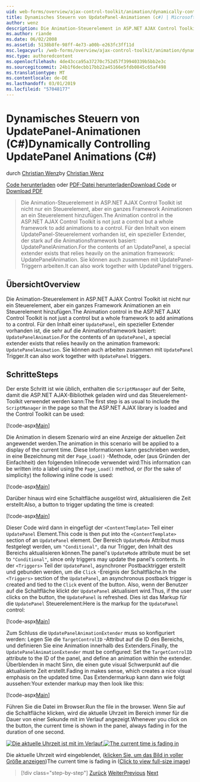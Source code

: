 ```yaml
---
uid: web-forms/overview/ajax-control-toolkit/animation/dynamically-controlling-updatepanel-animations-cs
title: Dynamisches Steuern von UpdatePanel-Animationen (c#) | Microsoft-Dokumentation
author: wenz
description: Die Animation-Steuerelement in ASP.NET AJAX Control Toolkit ist nicht nur ein Steuerelement, aber ein ganzes Framework Animationen an ein Steuerelement hinzufügen. Für den Inhalt einer...
ms.author: riande
ms.date: 06/02/2008
ms.assetid: 5138b8fe-98ff-4e73-a00b-e263fc3ff11d
msc.legacyurl: /web-forms/overview/ajax-control-toolkit/animation/dynamically-controlling-updatepanel-animations-cs
msc.type: authoredcontent
ms.openlocfilehash: 4de43cca95a37270c752d57f39940339b5bb2e3c
ms.sourcegitcommit: 24b1f6decbb17bb22a45166e5fdb0845c65af498
ms.translationtype: MT
ms.contentlocale: de-DE
ms.lasthandoff: 03/01/2019
ms.locfileid: "57048177"
---
```

<a name="dynamically-controlling-updatepanel-animations-c"></a><span data-ttu-id="09a55-104">Dynamisches Steuern von UpdatePanel-Animationen (C#)</span><span class="sxs-lookup"><span data-stu-id="09a55-104">Dynamically Controlling UpdatePanel Animations (C#)</span></span>
====================
<span data-ttu-id="09a55-105">durch [Christian Wenz](https://github.com/wenz)</span><span class="sxs-lookup"><span data-stu-id="09a55-105">by [Christian Wenz](https://github.com/wenz)</span></span>

<span data-ttu-id="09a55-106">[Code herunterladen](http://download.microsoft.com/download/9/3/f/93f8daea-bebd-4821-833b-95205389c7d0/UpdatePanelAnimation2.cs.zip) oder [PDF-Datei herunterladen](http://download.microsoft.com/download/b/6/a/b6ae89ee-df69-4c87-9bfb-ad1eb2b23373/updatepanelanimation2CS.pdf)</span><span class="sxs-lookup"><span data-stu-id="09a55-106">[Download Code](http://download.microsoft.com/download/9/3/f/93f8daea-bebd-4821-833b-95205389c7d0/UpdatePanelAnimation2.cs.zip) or [Download PDF](http://download.microsoft.com/download/b/6/a/b6ae89ee-df69-4c87-9bfb-ad1eb2b23373/updatepanelanimation2CS.pdf)</span></span>

> <span data-ttu-id="09a55-107">Die Animation-Steuerelement in ASP.NET AJAX Control Toolkit ist nicht nur ein Steuerelement, aber ein ganzes Framework Animationen an ein Steuerelement hinzufügen.</span><span class="sxs-lookup"><span data-stu-id="09a55-107">The Animation control in the ASP.NET AJAX Control Toolkit is not just a control but a whole framework to add animations to a control.</span></span> <span data-ttu-id="09a55-108">Für den Inhalt von einem UpdatePanel-Steuerelement vorhanden ist, ein spezieller Extender, der stark auf die Animationsframework basiert: UpdatePanelAnimation.</span><span class="sxs-lookup"><span data-stu-id="09a55-108">For the contents of an UpdatePanel, a special extender exists that relies heavily on the animation framework: UpdatePanelAnimation.</span></span> <span data-ttu-id="09a55-109">Sie können auch zusammen mit UpdatePanel-Triggern arbeiten.</span><span class="sxs-lookup"><span data-stu-id="09a55-109">It can also work together with UpdatePanel triggers.</span></span>


## <a name="overview"></a><span data-ttu-id="09a55-110">Übersicht</span><span class="sxs-lookup"><span data-stu-id="09a55-110">Overview</span></span>

<span data-ttu-id="09a55-111">Die Animation-Steuerelement in ASP.NET AJAX Control Toolkit ist nicht nur ein Steuerelement, aber ein ganzes Framework Animationen an ein Steuerelement hinzufügen.</span><span class="sxs-lookup"><span data-stu-id="09a55-111">The Animation control in the ASP.NET AJAX Control Toolkit is not just a control but a whole framework to add animations to a control.</span></span> <span data-ttu-id="09a55-112">Für den Inhalt einer `UpdatePanel`, ein spezieller Extender vorhanden ist, die sehr auf die Animationsframework basiert: `UpdatePanelAnimation`.</span><span class="sxs-lookup"><span data-stu-id="09a55-112">For the contents of an `UpdatePanel`, a special extender exists that relies heavily on the animation framework: `UpdatePanelAnimation`.</span></span> <span data-ttu-id="09a55-113">Sie können auch arbeiten zusammen mit `UpdatePanel` Trigger.</span><span class="sxs-lookup"><span data-stu-id="09a55-113">It can also work together with `UpdatePanel` triggers.</span></span>

## <a name="steps"></a><span data-ttu-id="09a55-114">Schritte</span><span class="sxs-lookup"><span data-stu-id="09a55-114">Steps</span></span>

<span data-ttu-id="09a55-115">Der erste Schritt ist wie üblich, enthalten die `ScriptManager` auf der Seite, damit die ASP.NET AJAX-Bibliothek geladen wird und das Steuerelement-Toolkit verwendet werden kann:</span><span class="sxs-lookup"><span data-stu-id="09a55-115">The first step is as usual to include the `ScriptManager` in the page so that the ASP.NET AJAX library is loaded and the Control Toolkit can be used:</span></span>


[!code-aspx[Main](dynamically-controlling-updatepanel-animations-cs/samples/sample1.aspx)]

<span data-ttu-id="09a55-116">Die Animation in diesem Szenario wird an eine Anzeige der aktuellen Zeit angewendet werden.</span><span class="sxs-lookup"><span data-stu-id="09a55-116">The animation in this scenario will be applied to a display of the current time.</span></span> <span data-ttu-id="09a55-117">Diese Informationen kann geschrieben werden, in eine Bezeichnung mit der `Page_Load()` -Methode, oder (aus Gründen der Einfachheit) den folgenden Inlinecode verwendet wird:</span><span class="sxs-lookup"><span data-stu-id="09a55-117">This information can be written into a label using the `Page_Load()` method, or (for the sake of simplicity) the following inline code is used:</span></span>


[!code-aspx[Main](dynamically-controlling-updatepanel-animations-cs/samples/sample2.aspx)]

<span data-ttu-id="09a55-118">Darüber hinaus wird eine Schaltfläche ausgelöst wird, aktualisieren die Zeit erstellt:</span><span class="sxs-lookup"><span data-stu-id="09a55-118">Also, a button to trigger updating the time is created:</span></span>


[!code-aspx[Main](dynamically-controlling-updatepanel-animations-cs/samples/sample3.aspx)]

<span data-ttu-id="09a55-119">Dieser Code wird dann in eingefügt der `<ContentTemplate>` Teil einer `UpdatePanel` Element.</span><span class="sxs-lookup"><span data-stu-id="09a55-119">This code is then put into the `<ContentTemplate>` section of an `UpdatePanel` element.</span></span> <span data-ttu-id="09a55-120">Der Bereich `UpdateMode` Attribut muss festgelegt werden, um `"Conditional"`, da nur Trigger, den Inhalt des Bereichs aktualisieren können.</span><span class="sxs-lookup"><span data-stu-id="09a55-120">The panel's `UpdateMode` attribute must be set to `"Conditional"`, since only triggers may update the panel's contents.</span></span> <span data-ttu-id="09a55-121">In der `<Triggers>` Teil der `UpdatePanel`, asynchroner Postbacktrigger erstellt und gebunden werden, um die `Click` -Ereignis der Schaltfläche.</span><span class="sxs-lookup"><span data-stu-id="09a55-121">In the `<Triggers>` section of the `UpdatePanel`, an asynchronous postback trigger is created and tied to the `Click` event of the button.</span></span> <span data-ttu-id="09a55-122">Also, wenn der Benutzer auf die Schaltfläche klickt der `UpdatePanel` aktualisiert wird.</span><span class="sxs-lookup"><span data-stu-id="09a55-122">Thus, if the user clicks on the button, the `UpdatePanel` is refreshed.</span></span> <span data-ttu-id="09a55-123">Dies ist das Markup für die `UpdatePanel` Steuerelement:</span><span class="sxs-lookup"><span data-stu-id="09a55-123">Here is the markup for the `UpdatePanel` control:</span></span>


[!code-aspx[Main](dynamically-controlling-updatepanel-animations-cs/samples/sample4.aspx)]

<span data-ttu-id="09a55-124">Zum Schluss die `UpdatePanelAnimationExtender` muss so konfiguriert werden: Legen Sie die `TargetControlID` -Attribut auf die ID des Bereichs, und definieren Sie eine Animation innerhalb des Extenders.</span><span class="sxs-lookup"><span data-stu-id="09a55-124">Finally, the `UpdatePanelAnimationExtender` must be configured: Set the `TargetControlID` attribute to the ID of the panel, and define an animation within the extender.</span></span> <span data-ttu-id="09a55-125">Überblenden in macht Sinn, die einen gute visual Schwerpunkt auf die aktualisierte Zeit erstellt.</span><span class="sxs-lookup"><span data-stu-id="09a55-125">Fading in makes sense, which creates a nice visual emphasis on the updated time.</span></span> <span data-ttu-id="09a55-126">Das Extendermarkup kann dann wie folgt aussehen:</span><span class="sxs-lookup"><span data-stu-id="09a55-126">Your extender markup may then look like this:</span></span>


[!code-aspx[Main](dynamically-controlling-updatepanel-animations-cs/samples/sample5.aspx)]

<span data-ttu-id="09a55-127">Führen Sie die Datei im Browser.</span><span class="sxs-lookup"><span data-stu-id="09a55-127">Run the file in the browser.</span></span> <span data-ttu-id="09a55-128">Wenn Sie auf die Schaltfläche klicken, wird die aktuelle Uhrzeit im Bereich immer für die Dauer von einer Sekunde mit im Verlauf angezeigt.</span><span class="sxs-lookup"><span data-stu-id="09a55-128">Whenever you click on the button, the current time is shown in the panel, always fading in for the duration of one second.</span></span>


<span data-ttu-id="09a55-129">[![Die aktuelle Uhrzeit ist mit im Verlauf.](dynamically-controlling-updatepanel-animations-cs/_static/image2.png)](dynamically-controlling-updatepanel-animations-cs/_static/image1.png)</span><span class="sxs-lookup"><span data-stu-id="09a55-129">[![The current time is fading in](dynamically-controlling-updatepanel-animations-cs/_static/image2.png)](dynamically-controlling-updatepanel-animations-cs/_static/image1.png)</span></span>

<span data-ttu-id="09a55-130">Die aktuelle Uhrzeit wird eingeblendet, ([klicken Sie, um das Bild in voller Größe anzeigen](dynamically-controlling-updatepanel-animations-cs/_static/image3.png))</span><span class="sxs-lookup"><span data-stu-id="09a55-130">The current time is fading in ([Click to view full-size image](dynamically-controlling-updatepanel-animations-cs/_static/image3.png))</span></span>

> [!div class="step-by-step"]
> <span data-ttu-id="09a55-131">[Zurück](animating-an-updatepanel-control-cs.md)
> [Weiter](adding-animation-to-a-control-vb.md)</span><span class="sxs-lookup"><span data-stu-id="09a55-131">[Previous](animating-an-updatepanel-control-cs.md)
[Next](adding-animation-to-a-control-vb.md)</span></span>
